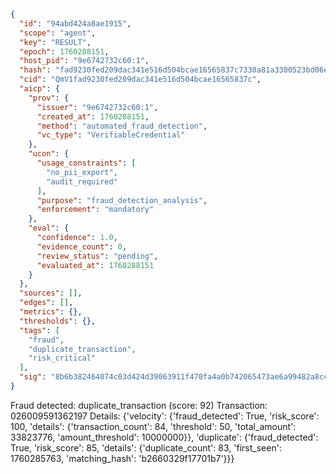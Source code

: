 ```json
{
  "id": "94abd424a8ae1915",
  "scope": "agent",
  "key": "RESULT",
  "epoch": 1760288151,
  "host_pid": "9e6742732c60:1",
  "hash": "fad9230fed209dac341e516d504bcae16565837c7330a81a3300523bd06e2e7d",
  "cid": "QmV1fad9230fed209dac341e516d504bcae16565837c",
  "aicp": {
    "prov": {
      "issuer": "9e6742732c60:1",
      "created_at": 1760288151,
      "method": "automated_fraud_detection",
      "vc_type": "VerifiableCredential"
    },
    "ucon": {
      "usage_constraints": [
        "no_pii_export",
        "audit_required"
      ],
      "purpose": "fraud_detection_analysis",
      "enforcement": "mandatory"
    },
    "eval": {
      "confidence": 1.0,
      "evidence_count": 0,
      "review_status": "pending",
      "evaluated_at": 1760288151
    }
  },
  "sources": [],
  "edges": [],
  "metrics": {},
  "thresholds": {},
  "tags": [
    "fraud",
    "duplicate_transaction",
    "risk_critical"
  ],
  "sig": "8b6b382464074c03d424d39063911f470fa4a0b742065473ae6a99482a8cc807"
}
```

Fraud detected: duplicate_transaction (score: 92)
Transaction: 026009591362197
Details: {'velocity': {'fraud_detected': True, 'risk_score': 100, 'details': {'transaction_count': 84, 'threshold': 50, 'total_amount': 33823776, 'amount_threshold': 10000000}}, 'duplicate': {'fraud_detected': True, 'risk_score': 85, 'details': {'duplicate_count': 83, 'first_seen': 1760285763, 'matching_hash': 'b2660329f17701b7'}}}